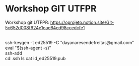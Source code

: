 # Workshop GIT UTFPR
Workshop git UTFPR: https://oprojeto.notion.site/Git-5c652d008f924e1eae64ed98ccedcfe1

<br>
ssh-keygen -t ed25519 -C "dayanaresendefreitas@gmail.com"
<br>
eval "$(ssh-agent -s)"
<br>
ssh-add 
<br>
cd .ssh
ls
cat id_ed25519.pub






